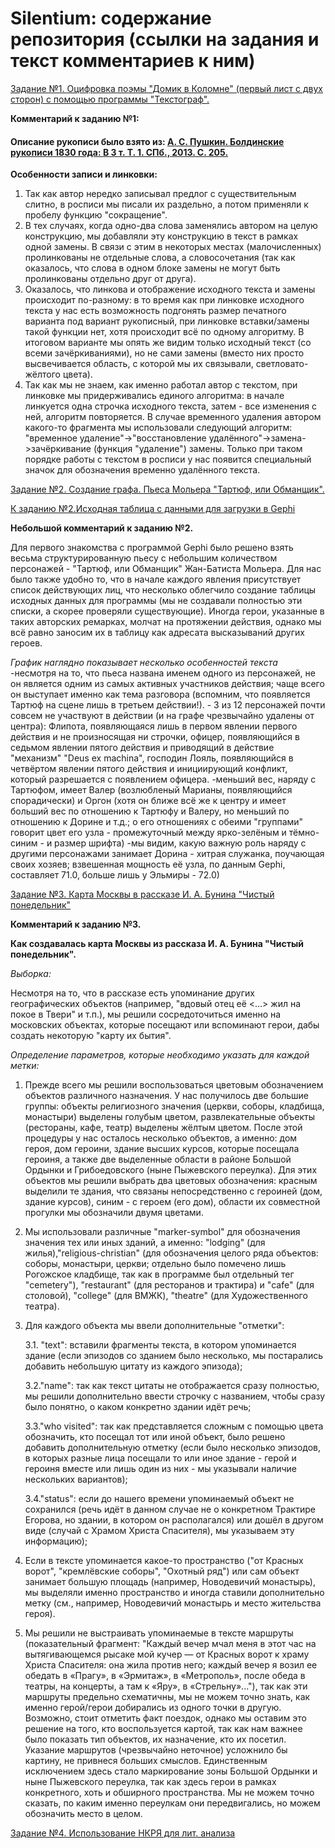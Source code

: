 # Silentium: содержание репозитория (ссылки на задания и текст комментариев к ним)
[Задание №1. Оцифровка поэмы "Домик в Коломне" (первый лист с двух сторон) с помощью программы "Текстограф".](https://github.com/Nata-Ber/Silentium/blob/master/%D0%97%D0%B0%D0%B4%D0%B0%D0%BD%D0%B8%D0%B5%20%E2%84%961%20(%D0%A2%D0%B5%D0%BA%D1%81%D1%82%D0%BE%D0%B3%D1%80%D0%B0%D1%84).%20%D0%94%D0%BE%D0%BC%D0%B8%D0%BA%20%D0%B2%20%D0%9A%D0%BE%D0%BB%D0%BE%D0%BC%D0%BD%D0%B5.xml "Задание №1. Текстограф")

**Комментарий к заданию №1:**

#### Описание рукописи было взято из: [А. С. Пушкин. Болдинские рукописи 1830 года: В 3 т. Т. 1. СПб., 2013. С. 205.](https://imwerden.de/pdf/pushkin_boldinskie_rukopisi_1830_tom1_2013.pdf "А. С. Пушкин. Болдинские рукописи")


**Особенности записи и линковки:**
1) Так как автор нередко записывал предлог с существительным слитно, в росписи мы писали их раздельно, а потом применяли к пробелу функцию "сокращение".
2) В тех случаях, когда одно-два слова заменялись автором на целую конструкцию, мы добавляли эту конструкцию в текст в рамках одной замены. В связи с этим в некоторых местах (малочисленных) пролинкованы не отдельные слова, а словосочетания (так как оказалось, что слова в одном блоке замены не могут быть пролинкованы отдельно друг от друга).
3) Оказалось, что линкова и отображение исходного текста и замены происходит по-разному: в то время как при линковке исходного текста у нас есть возможность подгонять размер печатного варианта под вариант рукописный, при линковке вставки/замены такой функции нет, хотя происходит всё по одному алгоритму. В итоговом варианте мы опять же видим только исходный текст (со всеми зачёркиваниями), но не сами замены (вместо них просто высвечивается область, с которой мы их связывали, светловато-жёлтого цвета).
4) Так как мы не знаем, как именно работал автор с текстом, при линковке мы придерживались единого алгоритма: в начале линкуется одна строчка исходного текста, затем - все изменения с ней, алгоритм повторяется. В случае временного удаления автором какого-то фрагмента мы использовали следующий алгоритм: "временное удаление"->"восстановление удалённого"->замена->зачёркивание (функция "удаление") замены. Только при таком порядке работы с текстом в росписи у нас появится специальный значок для обозначения временно удалённого текста.
      
[Задание №2. Создание графа. Пьеса Мольера "Тартюф, или Обманщик".](https://github.com/Nata-Ber/Silentium/blob/master/%D0%97%D0%B0%D0%B4%D0%B0%D0%BD%D0%B8%D0%B5%20%E2%84%962.%20%D0%93%D1%80%D0%B0%D1%84.%20final.pdf "Граф. Пьеса Мольера")

[К заданию №2.Исходная таблица с данными для загрузки в Gephi](https://github.com/Nata-Ber/Silentium/blob/master/%D0%9A%20%D0%B7%D0%B0%D0%B4%D0%B0%D0%BD%D0%B8%D1%8E%20%E2%84%962.%20%D0%98%D1%81%D1%85%D0%BE%D0%B4%D0%BD%D0%B0%D1%8F%20%D1%82%D0%B0%D0%B1%D0%BB%D0%B8%D1%86%D0%B0%20%D1%81%20%D0%B4%D0%B0%D0%BD%D0%BD%D1%8B%D0%BC%D0%B8%20%D0%B4%D0%BB%D1%8F%20%D0%B7%D0%B0%D0%B3%D1%80%D1%83%D0%B7%D0%BA%D0%B8%20%D0%B2%20Gephi.csv "Исходная таблица")


**Небольшой комментарий к заданию №2.**

Для первого знакомства с программой Gephi было решено взять весьма структурированную пьесу c небольшим количеством персонажей - "Тартюф, или Обманщик" Жан-Батиста Мольера.
Для нас было также удобно то, что в начале каждого явления присутствует список действующих лиц, что несколько облегчило создание таблицы исходных данных для программы (мы не создавали полностью эти списки, а скорее проверяли существующие).
Иногда герои, указанные в таких авторских ремарках, молчат на протяжении действия, однако мы всё равно заносим их в таблицу как адресата высказываний других героев.

*График наглядно показывает несколько особенностей текста*
    -несмотря на то, что пьеса названа именем одного из персонажей, не он является одним из самых активных участников действия; чаще всего он выступает именно как тема разговора (вспомним, что появляется Тартюф на сцене лишь в третьем действии!).
    - 3 из 12 персонажей почти совсем не участвуют в действии (и на графе чрезвычайно удалены от центра): Флипота, появляющаяся лишь в первом явлении первого действия и не произносящая ни строчки, офицер, появляющийся в седьмом явлении пятого действия и приводящий в действие "механизм" "Deus ex machina", господин Лояль, появляющийся в четвёртом явлении пятого действия и инициирующий конфликт, который разрешается с появлением офицера.
    -меньший вес, наряду с Тартюфом, имеет Валер (возлюбленый Марианы, появляющийся спорадически) и Оргон (хотя он ближе всё же к центру и имеет больший вес по отношению к Тартюфу и Валеру, но меньший по отношению к Дорине и т.д.; о его отношениях с обеими "группами" говорит цвет его узла - промежуточный между ярко-зелёным и тёмно-синим - и размер шрифта)
    -мы видим, какую важную роль наряду с другими персонажами занимает Дорина - хитрая служанка, поучающая своих хозяев; взвешенная мощность её узла, по данным Gephi, составляет 71.0, больше лишь у Эльмиры - 72.0)
    
    
[Задание №3. Карта Москвы в рассказе И. А. Бунина "Чистый понедельник"](https://github.com/Nata-Ber/Silentium/blob/master/%D0%97%D0%B0%D0%B4%D0%B0%D0%BD%D0%B8%D0%B5%20%E2%84%963.%20%D0%9A%D0%B0%D1%80%D1%82%D0%B0%20%D0%9C%D0%BE%D1%81%D0%BA%D0%B2%D1%8B%20%D0%B8%D0%B7%20%D1%80%D0%B0%D1%81%D1%81%D0%BA%D0%B0%D0%B7%D0%B0%20%D0%98.%20%D0%90.%20%D0%91%D1%83%D0%BD%D0%B8%D0%BD%D0%B0%20%22%D0%A7%D0%B8%D1%81%D1%82%D1%8B%D0%B9%20%D0%BF%D0%BE%D0%BD%D0%B5%D0%B4%D0%B5%D0%BB%D1%8C%D0%BD%D0%B8%D0%BA%22.geojson "Карта Москвы")

**Комментарий к заданию №3.**

**Как создавалась карта Москвы из рассказа И. А. Бунина "Чистый понедельник".**

*Выборка:*

Несмотря на то, что в рассказе есть упоминание других географических объектов (например, "вдовый отец её <...> жил на покое в Твери" и т.п.), мы решили сосредоточиться именно на московских объектах, которые посещают или вспоминают герои, дабы создать некоторую "карту их бытия".

*Определение параметров, которые необходимо указать для каждой метки:*

1) Прежде всего мы решили воспользоваться цветовым обозначением объектов различного назначения. У нас получилось две большие группы: объекты религиозного значения (церкви, соборы, кладбища, монастыри) выделены голубым цветом, развлекательные объекты (рестораны, кафе, театр) выделены жёлтым цветом.
После этой процедуры у нас осталось несколько объектов, а именно: дом героя, дом героини, здание высших курсов, которые посещала героиня, а также две выделенные области в районе Большой Ордынки и Грибоедовского (ныне Пыжевского переулка). Для этих объектов мы решили выбрать два цветовых обозначения: красным выделили те здания, что связаны непосредственно с героиней (дом, здание курсов), синим - с героем (его дом), области их совместной прогулки мы обозначили двумя цветами.

2) Мы использовали различные "marker-symbol" для обозначения значения тех или иных зданий, а именно: "lodging" (для жилья),"religious-christian" (для обозначения целого ряда объектов: соборы, монастыри, церкви; отдельно было помечено лишь Рогожское кладбище, так как в программе был отдельный тег "cemetery"), "restaurant" (для ресторанов и трактира) и  "cafe" (для столовой), "college" (для ВМЖК), "theatre" (для Художественного театра).

3) Для каждого объекта мы ввели дополнительные "отметки":

    3.1. "text": вставили фрагменты текста, в котором упоминается здание (если эпизодов со зданием было несколько, мы постарались добавить небольшую цитату из каждого эпизода);

    3.2."name": так как текст цитаты не отображается сразу полностью, мы решили дополнительно ввести строчку с названием, чтобы сразу было понятно, о каком конкретно здании идёт речь;

    3.3."who visited": так как представляется сложным с помощью цвета обозначить, кто посещал тот или иной объект, было решено добавить дополнительную отметку (если было несколько эпизодов, в которых разные лица посещали то или иное здание - герой и героиня вместе или лишь один из них - мы указывали наличие нескольких вариантов);

    3.4."status": если до нашего времени упоминаемый объект не сохранился (речь идёт в данном случае не о конкретном Трактире Егорова, но здании, в котором он располагался) или дошёл в другом виде (случай с Храмом Христа Спасителя), мы указываем эту информацию);

4) Если в тексте упоминается какое-то пространство ("от Красных ворот", "кремлёвские соборы", "Охотный ряд") или сам объект занимает большую площадь (например, Новодевичий монастырь), мы выделяли именно пространство и иногда ставили дополнительно метку (см., например, Новодевичий монастырь и место жительства героя).

5) Мы решили не выстраивать упоминаемые в тексте маршруты (показательный фрагмент: "Каждый вечер мчал меня в этот час на вытягивающемся рысаке мой кучер — от Красных ворот к храму Христа Спасителя: она жила против него; каждый вечер я возил ее обедать в «Прагу», в «Эрмитаж», в «Метрополь», после обеда в театры, на концерты, а там к «Яру», в «Стрельну»..."), так как эти маршруты предельно схематичны, мы не можем точно знать, как именно герой/герои добирались из одного точки в другую.
Возможно, стоит отметить факт поездок, однако мы оставим это решение на того, кто воспользуется картой, так как нам важнее было показать тип объектов, их назначение, кто их посетил. Указание маршрутов (чрезвычайно неточное) усложнило бы картину, не привнеся больших смыслов.
Единственным исключением здесь стало маркирование зоны Большой Ордынки и ныне Пыжевского переулка, так как здесь герои в рамках конкретного, хоть и обширного пространства. Мы не можем точно сказать, по каким именно переулкам они передвигались, но можем обозначить место в целом.

[Задание №4. Использование НКРЯ для лит. анализа](https://github.com/Nata-Ber/Silentium/blob/master/%D0%97%D0%B0%D0%B4%D0%B0%D0%BD%D0%B8%D0%B5%20%E2%84%964.%20%D0%98%D1%81%D0%BF%D0%BE%D0%BB%D1%8C%D0%B7%D0%BE%D0%B2%D0%B0%D0%BD%D0%B8%D0%B5%20%D0%9D%D0%9A%D0%A0%D0%AF%20%D0%B4%D0%BB%D1%8F%20%D0%BB%D0%B8%D1%82.%20%D0%B0%D0%BD%D0%B0%D0%BB%D0%B8%D0%B7%D0%B0.md "Задание №4")

 
